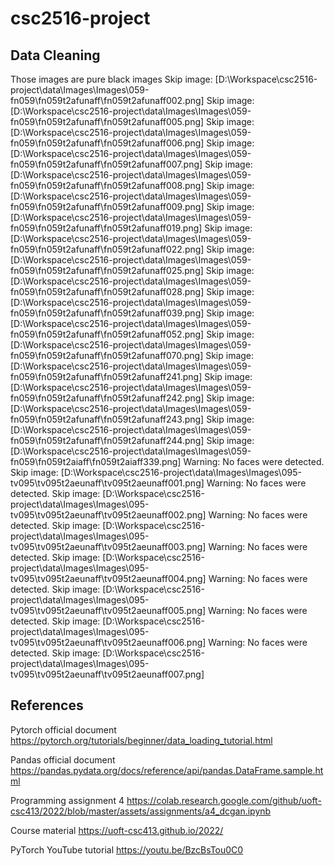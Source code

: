 # csc2516-project


## Data Cleaning 
Those images are pure black images
Skip image: [D:\Workspace\csc2516-project\data\Images\Images\059-fn059\fn059t2afunaff\fn059t2afunaff002.png]
Skip image: [D:\Workspace\csc2516-project\data\Images\Images\059-fn059\fn059t2afunaff\fn059t2afunaff005.png]
Skip image: [D:\Workspace\csc2516-project\data\Images\Images\059-fn059\fn059t2afunaff\fn059t2afunaff006.png]
Skip image: [D:\Workspace\csc2516-project\data\Images\Images\059-fn059\fn059t2afunaff\fn059t2afunaff007.png]
Skip image: [D:\Workspace\csc2516-project\data\Images\Images\059-fn059\fn059t2afunaff\fn059t2afunaff008.png]
Skip image: [D:\Workspace\csc2516-project\data\Images\Images\059-fn059\fn059t2afunaff\fn059t2afunaff009.png]
Skip image: [D:\Workspace\csc2516-project\data\Images\Images\059-fn059\fn059t2afunaff\fn059t2afunaff019.png]
Skip image: [D:\Workspace\csc2516-project\data\Images\Images\059-fn059\fn059t2afunaff\fn059t2afunaff022.png]
Skip image: [D:\Workspace\csc2516-project\data\Images\Images\059-fn059\fn059t2afunaff\fn059t2afunaff025.png]
Skip image: [D:\Workspace\csc2516-project\data\Images\Images\059-fn059\fn059t2afunaff\fn059t2afunaff028.png]
Skip image: [D:\Workspace\csc2516-project\data\Images\Images\059-fn059\fn059t2afunaff\fn059t2afunaff039.png]
Skip image: [D:\Workspace\csc2516-project\data\Images\Images\059-fn059\fn059t2afunaff\fn059t2afunaff052.png]
Skip image: [D:\Workspace\csc2516-project\data\Images\Images\059-fn059\fn059t2afunaff\fn059t2afunaff070.png]
Skip image: [D:\Workspace\csc2516-project\data\Images\Images\059-fn059\fn059t2afunaff\fn059t2afunaff241.png]
Skip image: [D:\Workspace\csc2516-project\data\Images\Images\059-fn059\fn059t2afunaff\fn059t2afunaff242.png]
Skip image: [D:\Workspace\csc2516-project\data\Images\Images\059-fn059\fn059t2afunaff\fn059t2afunaff243.png]
Skip image: [D:\Workspace\csc2516-project\data\Images\Images\059-fn059\fn059t2afunaff\fn059t2afunaff244.png]
Skip image: [D:\Workspace\csc2516-project\data\Images\Images\059-fn059\fn059t2aiaff\fn059t2aiaff339.png]
Warning: No faces were detected.
Skip image: [D:\Workspace\csc2516-project\data\Images\Images\095-tv095\tv095t2aeunaff\tv095t2aeunaff001.png]
Warning: No faces were detected.
Skip image: [D:\Workspace\csc2516-project\data\Images\Images\095-tv095\tv095t2aeunaff\tv095t2aeunaff002.png]
Warning: No faces were detected.
Skip image: [D:\Workspace\csc2516-project\data\Images\Images\095-tv095\tv095t2aeunaff\tv095t2aeunaff003.png]
Warning: No faces were detected.
Skip image: [D:\Workspace\csc2516-project\data\Images\Images\095-tv095\tv095t2aeunaff\tv095t2aeunaff004.png]
Warning: No faces were detected.
Skip image: [D:\Workspace\csc2516-project\data\Images\Images\095-tv095\tv095t2aeunaff\tv095t2aeunaff005.png]
Warning: No faces were detected.
Skip image: [D:\Workspace\csc2516-project\data\Images\Images\095-tv095\tv095t2aeunaff\tv095t2aeunaff006.png]
Warning: No faces were detected.
Skip image: [D:\Workspace\csc2516-project\data\Images\Images\095-tv095\tv095t2aeunaff\tv095t2aeunaff007.png]

## References

Pytorch official document
https://pytorch.org/tutorials/beginner/data_loading_tutorial.html 

Pandas official document
https://pandas.pydata.org/docs/reference/api/pandas.DataFrame.sample.html 

Programming assignment 4
https://colab.research.google.com/github/uoft-csc413/2022/blob/master/assets/assignments/a4_dcgan.ipynb

Course material 
https://uoft-csc413.github.io/2022/

PyTorch YouTube tutorial 
https://youtu.be/BzcBsTou0C0 